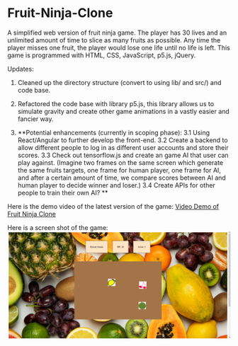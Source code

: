 # Fruit-Ninja-Clone

A simplified web version of fruit ninja game.
The player has 30 lives and an unlimited amount of time to slice as many fruits as possible.
Any time the player misses one fruit, the player would lose one life until no life is left.
This game is programmed with HTML, CSS, JavaScript, p5.js, jQuery.

Updates: 
1. Cleaned up the directory structure (convert to using lib/ and src/) and code base.
2. Refactored the code base with library p5.js, this library allows us to simulate gravity and create other game animations in a vastly easier and fancier way.

3. **Potential enhancements (currently in scoping phase):
3.1 Using React/Angular to further develop the front-end.
3.2 Create a backend to allow different people to log in as different user accounts and store their scores.
3.3 Check out tensorflow.js and create an game AI that user can play against. (Imagine two frames on the same screen which generate the same fruits targets, one frame for human player, one frame for AI, and after a certain amount of time, we compare scores between AI and human player to decide winner and loser.)
3.4 Create APIs for other people to train their own AI?
**


Here is the demo video of the latest version of the game:
[Video Demo of Fruit Ninja Clone](https://youtu.be/QpzxffVsWHg)

Here is a screen shot of the game:
![](demo_pics/Screenshot_1.png)
